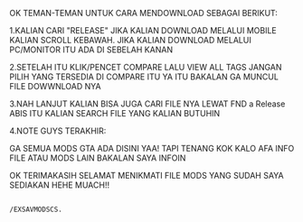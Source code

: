 OK TEMAN-TEMAN UNTUK CARA MENDOWNLOAD SEBAGAI BERIKUT:

1.KALIAN CARI "RELEASE" JIKA KALIAN DOWNLOAD MELALUI MOBILE KALIAN SCROLL KEBAWAH. JIKA KALIAN DOWNLOAD MELALUI PC/MONITOR ITU ADA DI SEBELAH KANAN

2.SETELAH ITU KLIK/PENCET COMPARE LALU VIEW ALL TAGS JANGAN PILIH YANG TERSEDIA DI COMPARE ITU YA ITU BAKALAN GA MUNCUL FILE DOWWNLOAD NYA

3.NAH LANJUT KALIAN BISA JUGA CARI FILE NYA LEWAT FND a Release ABIS ITU KALIAN SEARCH FILE YANG KALIAN BUTUHIN

4.NOTE GUYS TERAKHIR:

GA SEMUA MODS GTA ADA DISINI YAA! TAPI TENANG KOK KALO AFA INFO FILE ATAU MODS LAIN BAKALAN SAYA INFOIN

OK TERIMAKASIH SELAMAT MENIKMATI FILE MODS YANG SUDAH SAYA SEDIAKAN HEHE MUACH!!

                                                                  /EXSAVMODSCS.
